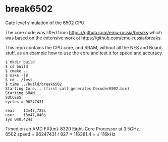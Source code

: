 # break6502

Gate level simulation of the 6502 CPU.  

The core code was lifted from https://github.com/emu-russia/breaks which was based on the extensive work at https://github.com/emu-russia/breaks.

This repo contains the CPU core, and SRAM, without all the NES and Board stuff, as an example how to use the core and test it for speed and accuracy.

```
$ mkdir build
$ cd build
$ cmake ..
$ make -j8
$ cd ../test
$ time ../build/break6502
Starting Core... (first call generates Decoder6502.bin)
Starting SRAM...
SUCCESS
cycles = 96247431

real	13m47,725s
user	13m47,040s
sys	0m0,424s
```

Timed on an AMD FX(tm)-8320 Eight-Core Processor at 3.5GHz.  
6502 speed = 96247431 / 827 = 116381.4 = ± 116kHz  
